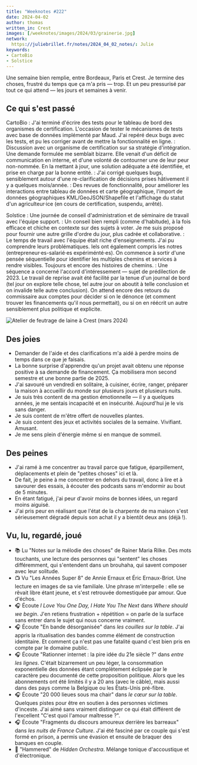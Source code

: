```yaml
---
title: "Weeknotes #222"
date: 2024-04-02
author: thomas
written_in: Crest
images: [/weeknotes/images/2024/03/grainerie.jpg]
network:
  https://juliebrillet.fr/notes/2024_04_02_notes/: Julie
keywords:
- CartoBio
- Solstice
---
```


Une semaine bien remplie, entre Bordeaux, Paris et Crest. Je termine des choses, frustré du temps que ça m'a pris — trop. Et un peu pressurisé par tout ce qui attend — les jours et semaines à venir.

<!--more-->

## Ce qui s'est passé

CartoBio
: J'ai terminé d'écrire des tests pour le tableau de bord des organismes de certification. L'occasion de tester le mécanismes de tests avec base de données implémenté par Maud. J'ai repéré deux bugs avec les tests, et pu les corriger avant de mettre la fonctionnalité en ligne.
: Discussion avec un organisme de certification sur sa stratégie d'intégration. Une demande formulée me semblait bizarre. Elle venait d'un déficit de communication en interne, et d'une volonté de contourner une de leur peur non-nommée. En la mettant à jour, une solution adéquate a été identifiée, et prise en charge par la bonne entité.
: J'ai corrigé quelques bugs, sensiblement autour d'une re-clarification de décisions prises hâtivement il y a quelques mois/année.
: Des revues de fonctionnalité, pour améliorer les interactions entre tableau de données et carte géographique, l'import de données géographiques KML/GeoJSON/Shapefile et l'affichage du statut d'un agriculteur·ice (en cours de certification, suspendu, arrêté).

Solstice
: Une journée de conseil d'administration et de séminaire de travail avec l'équipe support.
: Un conseil bien rempli (comme d'habitude), à la fois efficace et chiche en contexte sur des sujets à voter. Je me suis proposé pour fournir une autre grille d'ordre du jour, plus cadrée et collaborative.
: Le temps de travail avec l'équipe était riche d'enseignements. J'ai pu comprendre leurs problématiques. Iels ont également compris les notres (entrepreneur·es-salarié·es expériménté·es). On commence à sortir d'une pensée séquentielle pour identifier les multiples chemins et services à rendre visibles. Toujours et encore des histoires de chemins.
: Une séquence a concerné l'accord d'intéressement — sujet de prédilection de 2023. Le travail de reprise avait été facilité par la tenue d'un journal de bord (tel jour on explore telle chose, tel autre jour on aboutit à telle conclusion et on invalide telle autre conclusion). On attend encore des retours du commissaire aux comptes pour décider si on le dénonce (et comment trouver les financements qu'il nous permettait), ou si on en réécrit un autre sensiblement plus politique et explicite.

![](/weeknotes/images/2024/03/grainerie.jpg "Atelier de feutrage de laine à Crest (mars 2024)")

## Des joies

- Demander de l'aide et des clarifications m'a aidé à perdre moins de temps dans ce que je faisais.
- La bonne surprise d'apprendre qu'un projet avait obtenu une réponse positive à sa demande de financement. Ça mobilisera mon second semestre et une bonne partie de 2025.
- J'ai savouré un vendredi en solitaire, à cuisiner, écrire, ranger, préparer la maison à accueillir du monde sur plusieurs jours et plusieurs nuits.
- Je suis très content de ma gestion émotionnelle — il y a quelques années, je me sentais incapacité et en insécurité. Aujourd'hui je le vis sans danger.
- Je suis content de m'être offert de nouvelles plantes.
- Je suis content des jeux et activités sociales de la semaine. Vivifiant. Amusant.
- Je me sens plein d'énergie même si en manque de sommeil.

## Des peines

- J'ai ramé à me concentrer au travail parce que fatigue, éparpillement, déplacements et plein de "petites choses" ici et là.
- De fait, je peine à me concentrer en dehors du travail, donc à lire et à savourer des essais, à écouter des podcasts sans m'endormir au bout de 5 minutes.
- En étant fatigué, j'ai peur d'avoir moins de bonnes idées, un regard moins aiguisé.
- J'ai pris peur en réalisant que l'état de la charpente de ma maison s'est sérieusement dégradé depuis son achat il y a bientôt deux ans (déjà !).

## Vu, lu, regardé, joué

- 📚 Lu "Notes sur la mélodie des choses" de Rainer Maria Rilke. Des mots touchants, une lecture des personnes qui "sentent" les choses différemment, qui s'entendent dans un brouhaha, qui savent composer avec leur solitude.
- 📺 Vu "Les Années Super 8" de Annie Ernaux et Éric Ernaux-Briot. Une lecture en images de sa vie familiale. Une phrase m'interpelle : elle se rêvait libre étant jeune, et s'est retrouvée domestiquée par amour. Que d'échos.
- 🎧 Écoute <i lang="en">I Love You One Day, I Hate You The Next</i> dans <i lang="en">Where should we begin</i>. J'en retiens frustration + répétition = on parle de la surface sans entrer dans le sujet qui nous concerne vraiment.
- 🎧 Écoute "En bande désorganisée" dans <i lang="fr">les couilles sur la table</i>. J'ai appris la ritualisation des bandes comme élément de construction identitaire. Et comment ça n'est pas une fatalité quand c'est bien pris en compte par le domaine public.
- 🎧 Écoute "Rationner internet : la pire idée du 21e siècle ?" dans <i lang="fr">entre les lignes</i>. C'était bizarrement un peu léger, la consommation exponentielle des données étant complètement éclipsée par le caractère peu documenté de cette proposition politique. Alors que les abonnements ont été limités il y a 20 ans (avec le câble), mais aussi dans des pays comme la Belgique ou les États-Unis pré-fibre.
- 🎧 Écoute "20 000 lieues sous ma chair" dans <i lang="fr">le cœur sur la table</i>. Quelques pistes pour être en soutien à des personnes victimes d'inceste. J'ai aimé sans vraiment distinguer ce qui était différent de l'excellent "C'est quoi l'amour maîtresse ?".
- 🎧 Écoute "Fragments du discours amoureux derrière les barreaux" dans <i lang="fr">les nuits de France Culture</i>. J'ai été fasciné par ce couple qui s'est formé en prison, a permis une évasion et ensuite de braquer des banques en couple.
- 🎵 "Hammered" de <i lang="en">Hidden Orchestra</i>. Mélange tonique d'accoustique et d'électronique.
